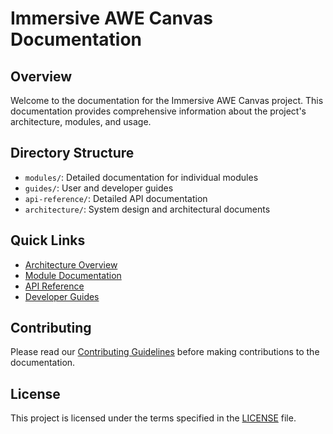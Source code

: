 # Immersive AWE Canvas Documentation

## Overview

Welcome to the documentation for the Immersive AWE Canvas project. This documentation provides comprehensive information about the project's architecture, modules, and usage.

## Directory Structure

- `modules/`: Detailed documentation for individual modules
- `guides/`: User and developer guides
- `api-reference/`: Detailed API documentation
- `architecture/`: System design and architectural documents

## Quick Links

- [Architecture Overview](/architecture/overview.md)
- [Module Documentation](/modules/README.md)
- [API Reference](/api-reference/README.md)
- [Developer Guides](/guides/README.md)

## Contributing

Please read our [Contributing Guidelines](../CONTRIBUTING.md) before making contributions to the documentation.

## License

This project is licensed under the terms specified in the [LICENSE](../LICENSE) file.